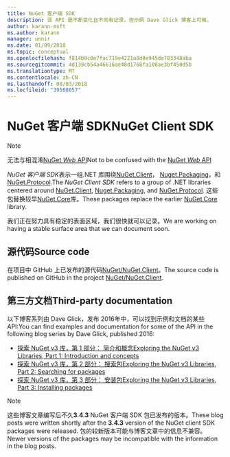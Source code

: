 ```yaml
---
title: NuGet 客户端 SDK
description: 该 API 是不断变化且不尚有记录，但示例 Dave Glick 博客上可用。
author: karann-msft
ms.author: karann
manager: unnir
ms.date: 01/09/2018
ms.topic: conceptual
ms.openlocfilehash: f814b0c0e7fac719e4221a8d8e945de703348aba
ms.sourcegitcommit: 4d139cb54a46616ae48d1768fa108ae3bf450d5b
ms.translationtype: MT
ms.contentlocale: zh-CN
ms.lasthandoff: 08/03/2018
ms.locfileid: "39508057"
---
```

# <a name="nuget-client-sdk"></a><span data-ttu-id="8b7ae-103">NuGet 客户端 SDK</span><span class="sxs-lookup"><span data-stu-id="8b7ae-103">NuGet Client SDK</span></span>

> [!Note]
> <span data-ttu-id="8b7ae-104">无法与相混淆[NuGet *Web* API](https://docs.microsoft.com/en-us/nuget/api/overview)</span><span class="sxs-lookup"><span data-stu-id="8b7ae-104">Not to be confused with the [NuGet *Web* API](https://docs.microsoft.com/en-us/nuget/api/overview)</span></span>

<span data-ttu-id="8b7ae-105">*NuGet 客户端 SDK*表示一组.NET 库围绕[NuGet.Client](https://www.nuget.org/packages/NuGet.Client)， [Nuget.Packaging](https://www.nuget.org/packages/NuGet.Packaging)，和[NuGet.Protocol](https://www.nuget.org/packages/NuGet.Protocol).</span><span class="sxs-lookup"><span data-stu-id="8b7ae-105">The *NuGet Client SDK* refers to a group of .NET libraries centered around [NuGet.Client](https://www.nuget.org/packages/NuGet.Client), [Nuget.Packaging](https://www.nuget.org/packages/NuGet.Packaging), and [NuGet.Protocol](https://www.nuget.org/packages/NuGet.Protocol).</span></span> <span data-ttu-id="8b7ae-106">这些包替换较早[NuGet.Core](https://www.nuget.org/packages/NuGet.Core/)库。</span><span class="sxs-lookup"><span data-stu-id="8b7ae-106">These packages replace the earlier [NuGet.Core](https://www.nuget.org/packages/NuGet.Core/) library.</span></span>

<span data-ttu-id="8b7ae-107">我们正在努力具有稳定的表面区域，我们很快就可以记录。</span><span class="sxs-lookup"><span data-stu-id="8b7ae-107">We are working on having a stable surface area that we can document soon.</span></span>

## <a name="source-code"></a><span data-ttu-id="8b7ae-108">源代码</span><span class="sxs-lookup"><span data-stu-id="8b7ae-108">Source code</span></span>

<span data-ttu-id="8b7ae-109">在项目中 GitHub 上已发布的源代码[NuGet/NuGet.Client](https://github.com/NuGet/NuGet.Client)。</span><span class="sxs-lookup"><span data-stu-id="8b7ae-109">The source code is published on GitHub in the project [NuGet/NuGet.Client](https://github.com/NuGet/NuGet.Client).</span></span>

## <a name="third-party-documentation"></a><span data-ttu-id="8b7ae-110">第三方文档</span><span class="sxs-lookup"><span data-stu-id="8b7ae-110">Third-party documentation</span></span>

<span data-ttu-id="8b7ae-111">以下博客系列由 Dave Glick，发布 2016年中，可以找到示例和文档的某些 API:</span><span class="sxs-lookup"><span data-stu-id="8b7ae-111">You can find examples and documentation for some of the API in the following blog series by Dave Glick, published 2016:</span></span>

- [<span data-ttu-id="8b7ae-112">探索 NuGet v3 库，第 1 部分： 简介和概念</span><span class="sxs-lookup"><span data-stu-id="8b7ae-112">Exploring the NuGet v3 Libraries, Part 1: Introduction and concepts</span></span>](http://daveaglick.com/posts/exploring-the-nuget-v3-libraries-part-1)
- [<span data-ttu-id="8b7ae-113">探索 NuGet v3 库，第 2 部分： 搜索包</span><span class="sxs-lookup"><span data-stu-id="8b7ae-113">Exploring the NuGet v3 Libraries, Part 2: Searching for packages</span></span>](http://daveaglick.com/posts/exploring-the-nuget-v3-libraries-part-2)
- [<span data-ttu-id="8b7ae-114">探索 NuGet v3 库，第 3 部分： 安装包</span><span class="sxs-lookup"><span data-stu-id="8b7ae-114">Exploring the NuGet v3 Libraries, Part 3: Installing packages</span></span>](http://daveaglick.com/posts/exploring-the-nuget-v3-libraries-part-3)

> [!Note]
> <span data-ttu-id="8b7ae-115">这些博客文章编写后不久**3.4.3** NuGet 客户端 SDK 包已发布的版本。</span><span class="sxs-lookup"><span data-stu-id="8b7ae-115">These blog posts were written shortly after the **3.4.3** version of the NuGet client SDK packages were released.</span></span>
> <span data-ttu-id="8b7ae-116">包的较新版本可能与博客文章中的信息不兼容。</span><span class="sxs-lookup"><span data-stu-id="8b7ae-116">Newer versions of the packages may be incompatible with the information in the blog posts.</span></span>
